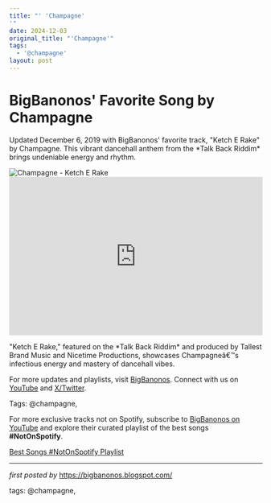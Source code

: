 ```yaml
---
title: "' 'Champagne'
'"
date: 2024-12-03
original_title: "'Champagne'"
tags:
  - '@champagne'
layout: post
---
```

<!-- Post Title -->
<h1 >BigBanonos' Favorite Song by Champagne</h1> <!-- Introductory Text -->
<p >Updated December 6, 2019 with BigBanonos' favorite track, "Ketch E Rake" by Champagne. This vibrant dancehall anthem from the *Talk Back Riddim* brings undeniable energy and rhythm.</p> <!-- Featured Image -->
<div > <img src="https://i.ytimg.com/vi/RIjm9uC33QI/maxresdefault.jpg" alt="Champagne - Ketch E Rake" />
</div> <!-- YouTube Video Embed -->
<div > <iframe width="100%" height="315" src="https://www.youtube.com/embed/6RPWyobEGlE" title="Champagnie - Ketch E Rake (Lyric Video)" frameborder="0" allow="accelerometer; autoplay; clipboard-write; encrypted-media; gyroscope; picture-in-picture; web-share" referrerpolicy="strict-origin-when-cross-origin" allowfullscreen></iframe>
</div> <!-- Song Information -->
<div > <p>"Ketch E Rake," featured on the *Talk Back Riddim* and produced by Tallest Brand Music and Nicetime Productions, showcases Champagneâ€™s infectious energy and mastery of dancehall vibes.</p>
</div> <!-- Footer Links -->
<div > <p>For more updates and playlists, visit <a href="https://bigbanonos.blogspot.com/" target="_blank">BigBanonos</a>. Connect with us on <a href="https://www.youtube.com/@BigBanonos" target="_blank">YouTube</a> and <a href="https://x.com/bigbanonos" target="_blank">X/Twitter</a>.</p>
</div> <!-- Tags -->
<p >Tags: @champagne,</p>


<!--Subscribe and Playlist Links-->
<div>
    <p>For more exclusive tracks not on Spotify, subscribe to <a href="https://www.youtube.com/@BigBanonos" target="_blank">BigBanonos on YouTube</a> and explore their curated playlist of the best songs <strong>#NotOnSpotify</strong>.</p>
    <p><a href="https://www.youtube.com/playlist?list=PLtuNtuTatqI0kFahUCbtbfenC_ET5O_tr" target="_blank">Best Songs #NotOnSpotify Playlist<br /></a></p></div>

<hr />

<p><em>first posted by</em> <a href="https://bigbanonos.blogspot.com/" rel="noopener" target="_new">https://bigbanonos.blogspot.com/</a></p>

<p>tags: @champagne,</p>
